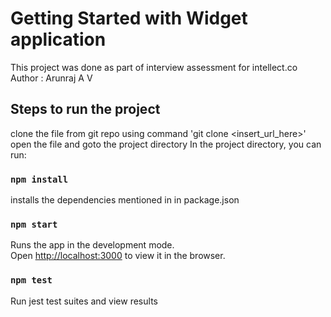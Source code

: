 # Getting Started with Widget application

This project was done as part of interview assessment for intellect.co
Author : Arunraj A V

## Steps to run the project
clone the file from git repo using command 'git clone <insert_url_here>'
open the file and goto the project directory
In the project directory, you can run:

### `npm install`
installs the dependencies mentioned in in package.json

### `npm start`
Runs the app in the development mode.\
Open [http://localhost:3000](http://localhost:3000) to view it in the browser.

### `npm test`
Run jest test suites and view results


